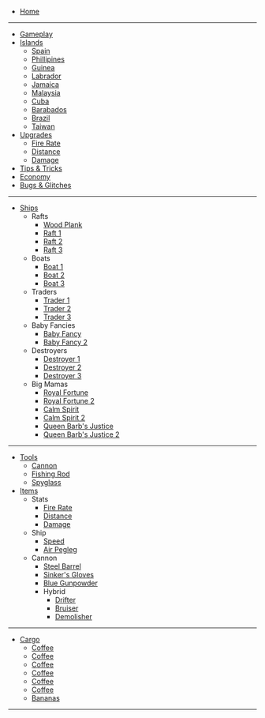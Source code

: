 
- [Home](/)

--- 
* [Gameplay](gameplay.md)
* [Islands](/islands.md)
    * [Spain](/islands/spain.md)
    * [Phillipines](/islands/phillipines.md)
    * [Guinea](/islands/guinea.md)
    * [Labrador](/islands/labrador.md)
    * [Jamaica](/islands/jamaica.md)
    * [Malaysia](/islands/malaysia.md)
    * [Cuba](/islands/cuba.md)
    * [Barabados](/islands/barabados.md)
    * [Brazil](/islands/brazil.md)
    * [Taiwan](/islands/taiwan.md)
* [Upgrades](/upgrades.md)
    * [Fire Rate](/upgrades/firerate.md)
    * [Distance](/upgrades/distance.md)
    * [Damage](/upgrades/damage.md)
* [Tips & Tricks](/tips.md)
* [Economy](/economy.md)
* [Bugs & Glitches](/bugs.md)
---
* [Ships](/ships.md)
    * Rafts
        * [Wood Plank](/ships/woodplank.md)
        * [Raft 1](/ships/raft1.md)
        * [Raft 2](/ships/raft2.md)
        * [Raft 3](/ships/raft3.md)
    * Boats
        * [Boat 1](/ships/boat1.md)
        * [Boat 2](/ships/boat2.md)
        * [Boat 3](/ships/boat3.md)
    * Traders
        * [Trader 1](/ships/trader1.md)
        * [Trader 2](/ships/trader2.md)
        * [Trader 3](/ships/trader3.md)
    * Baby Fancies
        * [Baby Fancy](/ships/babyfancy1.md)
        * [Baby Fancy 2](/ships/babyfancy2.md)
    * Destroyers
        * [Destroyer 1](/ships/destroyer1.md)
        * [Destroyer 2](/ships/destroyer2.md)
        * [Destroyer 3](/ships/destroyer3.md)
    * Big Mamas
        * [Royal Fortune](/ships/royalfortune.md)
        * [Royal Fortune 2](/ships/royalfortune2.md)
        * [Calm Spirit](/ships/calmspirit.md)
        * [Calm Spirit 2](/ships/calmspirit2.md)
        * [Queen Barb's Justice](/ships/qbj.md)
        * [Queen Barb's Justice 2](/ships/qbj2.md)
---
* [Tools](/tools/tools.md)
    * [Cannon](/tools/cannon.md)
    * [Fishing Rod](/tools/fishingrod.md)
    * [Spyglass](/tools/spyglass.md)
* [Items](/items/items.md)
    * Stats
        * [Fire Rate](/items/stats/firerate.md)
        * [Distance](/items/stats/distance.md)
        * [Damage](/items/stats/damage.md)
    * Ship
        * [Speed](/items/ship/speed.md)
        * [Air Pegleg](/items/ship/airpegleg.md)
    * Cannon
        * [Steel Barrel](/items/cannon/steelbarrel.md)
        * [Sinker's Gloves](/items/cannon/sinkersgloves.md)
        * [Blue Gunpowder](/items/cannon/bluegunpowder.md)
        * Hybrid
            * [Drifter](/items/cannon/hybrid/drifter.md)
            * [Bruiser](/items/cannon/hybrid/bruiser.md)
            * [Demolisher](/items/cannon/hybrid/demolisher.md)
---
* [Cargo](/cargo.md)
    * [Coffee](/cargo/coffee.md)
    * [Coffee](/cargo/coffee.md)
    * [Coffee](/cargo/coffee.md)
    * [Coffee](/cargo/coffee.md)
    * [Coffee](/cargo/coffee.md)
    * [Coffee](/cargo/coffee.md)
    * [Bananas](/cargo/coffee.md)
---